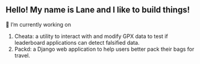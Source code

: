 ## Hello! My name is Lane and I like to build things!

<!--
**lanebobane/lanebobane** is a ✨ _special_ ✨ repository because its `README.md` (this file) appears on your GitHub profile.

Here are some ideas to get you started:

- 🔭 I’m currently working on ...
- 🌱 I’m currently learning ...
- 👯 I’m looking to collaborate on ...
- 🤔 I’m looking for help with ...
- 💬 Ask me about ...
- 📫 How to reach me: ...
- 😄 Pronouns: ...
- ⚡ Fun fact: ...
-->

🔭 I’m currently working on

1. Cheata: a utility to interact with and modify GPX data to test if leaderboard applications can detect falsified data.
2. Packd: a Django web application to help users better pack their bags for travel.

